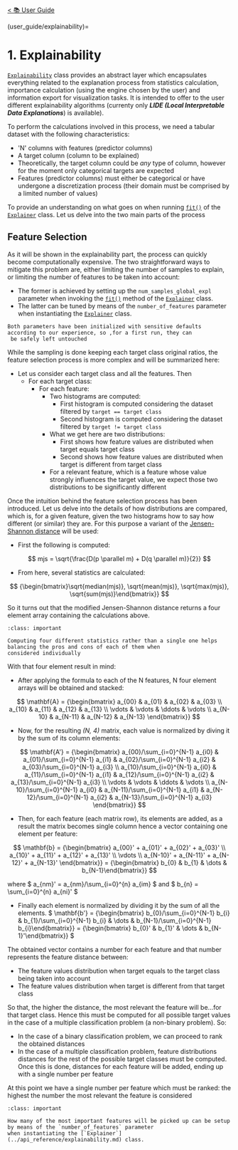 [< 📚 User Guide](user_guide/user_guide)

(user_guide/explainability)=
# 1. Explainability

[`Explainability`](../api_reference/explainability.md) class provides an abstract layer which encapsulates everything 
related to the explanation process from statistics calculation, importance calculation (using the engine chosen by the 
user) and information export for visualization tasks. It is intended to offer to the user different explainability 
algorithms (currenty only ***LIDE (Local Interpretable Data Explanations***) is available).


To perform the calculations involved in this process, we need a tabular dataset with the following characteristics:
- 'N' columns with features (predictor columns)
-  A target column (column to be explained)
-  Theoretically, the target column could be *any* type of column, however for the moment only categorical targets are 
expected
-  Features (predictor columns) must either be categorical or have undergone a discretization process (their domain
must be comprised by a limited number of values)

To provide an understanding on what goes on when running 
[`fit()`](../api_reference/explainability.md#xaiographs.Explainer.fit) of the 
[`Explainer`](../api_reference/explainability.md) class. Let us delve into the two main parts of the process


## Feature Selection

As it will be shown in the explainability part, the process can quickly become computationally expensive. The two 
straightforward ways to mitigate this problem are, either limiting the number of samples to explain, or limiting the 
number of features to be taken into account:
-  The former is achieved by setting up the `num_samples_global_expl` parameter when invoking the 
[`fit()`](../api_reference/explainability.md#xaiographs.Explainer.fit) method of the 
[`Explainer`](../api_reference/explainability.md) class.
-  The latter can be tuned by means of the `number_of_features` parameter when instantiating the 
[`Explainer`](../api_reference/explainability.md) class. 

```{tip}
Both parameters have been initialized with sensitive defaults according to our experience, so ,for a first run, they can
 be safely left untouched
```

While the sampling is done keeping each target class original ratios, the feature selection process is more complex and
will be summarized here:
- Let us consider each target class and all the features. Then
    - For each target class:
        - For each feature:
            - Two histograms are computed:
                - First histogram is computed considering the dataset filtered by `target == target class`
                - Second histogram is computed considering the dataset filtered by `target != target class`
            - What we get here are two distributions:
                - First shows how feature values are distributed when target equals target class
                - Second shows how feature values are distributed when target is different from target class
            - For a relevant feature, which is a feature whose value strongly influences the target value, we expect 
            those two distributions to be significantly different
            
Once the intuition behind the feature selection process has been introduced. Let us delve into the details of how 
distributions are compared, which is, for a given feature, given the two histograms how to say how different (or 
similar) they are. For this purpose a variant of the
 [Jensen-Shannon distance](https://docs.scipy.org/doc/scipy/reference/generated/scipy.spatial.distance.jensenshannon.html) 
 will be used:
- First the following is computed:

$$
mjs = \sqrt{\frac{D(p \parallel m) + D(q \parallel m)}{2}}
$$

- From here, several statistics are calculated:

$$              
{\begin{bmatrix}\sqrt{median(mjs)}, \sqrt{mean(mjs)}, \sqrt{max(mjs)}, \sqrt{sum(mjs)}\end{bmatrix}}
$$       

So it turns out that the modified Jensen-Shannon distance returns a four element array containing the calculations
 above.

```{admonition} Four better than one
:class: important

Computing four different statistics rather than a single one helps balancing the pros and cons of each of them when 
considered individually
```

With that four element result in mind:
- After applying the formula to each of the N features, N four element arrays will be obtained and stacked:

$$
\mathbf{A} = {\begin{bmatrix}
    a_{00} & a_{01} & a_{02} & a_{03} \\
    a_{10} & a_{11} & a_{12} & a_{13} \\
    \vdots & \vdots & \ddots & \vdots \\
    a_{N-10} & a_{N-11} & a_{N-12} & a_{N-13}
\end{bmatrix}}
$$

- Now, for the resulting *(N, 4)* matrix, each value is normalized by diving it by the sum of its column elements:

$$
\mathbf{A'} = {\begin{bmatrix}
    a_{00}/\sum_{i=0}^{N-1} a_{i0} & a_{01}/\sum_{i=0}^{N-1} a_{i1} & a_{02}/\sum_{i=0}^{N-1} a_{i2} & a_{03}/\sum_{i=0}^{N-1} a_{i3} \\
    a_{10}/\sum_{i=0}^{N-1} a_{i0} & a_{11}/\sum_{i=0}^{N-1} a_{i1} & a_{12}/\sum_{i=0}^{N-1} a_{i2} & a_{13}/\sum_{i=0}^{N-1} a_{i3} \\
    \vdots & \vdots & \ddots & \vdots \\
    a_{N-10}/\sum_{i=0}^{N-1} a_{i0} & a_{N-11}/\sum_{i=0}^{N-1} a_{i1} & a_{N-12}/\sum_{i=0}^{N-1} a_{i2} & a_{N-13}/\sum_{i=0}^{N-1} a_{i3}
\end{bmatrix}}
$$
- Then, for each feature (each matrix row), its elements are added, as a result the matrix becomes single column hence 
 a vector containing one element per feature:
 
$$
\mathbf{b} = {\begin{bmatrix}
    a_{00}' + a_{01}' + a_{02}' + a_{03}' \\
    a_{10}' + a_{11}' + a_{12}' + a_{13}' \\
    \vdots \\
    a_{N-10}' + a_{N-11}' + a_{N-12}' + a_{N-13}'
\end{bmatrix}} = {\begin{bmatrix} b_{0} & b_{1} & \dots & b_{N-1}\end{bmatrix}}
$$

where
$
a_{nm}' = a_{nm}/\sum_{i=0}^{n} a_{im}
$
and
$
b_{n} = \sum_{i=0}^{n} a_{ni}'
$


- Finally each element is normalized by dividing it by the sum of all the elements.
$
\mathbf{b'} = {\begin{bmatrix} b_{0}/\sum_{i=0}^{N-1} b_{i} & b_{1}/\sum_{i=0}^{N-1} b_{i} & \dots & b_{N-1}/\sum_{i=0}^{N-1} b_{i}\end{bmatrix}}
= {\begin{bmatrix} b_{0}' & b_{1}' & \dots & b_{N-1}'\end{bmatrix}}
$

The obtained vector contains a number for each feature and that number represents the feature distance between:
- The feature values distribution when target equals to the target class being taken into account
- The feature values distribution when target is different from that target class

So that, the higher the distance, the most relevant the feature will be...for that target class. Hence this must be 
computed for all possible target values in the case of a multiple classification problem (a non-binary problem). So:
- In the case of a binary classification problem, we can proceed to rank the obtained distances
- In the case of a multiple classification problem, feature distributions distances for the rest of the possible target 
classes must be computed. Once this is done, distances for each feature will be added, ending up with a single number
per feature

At this point we have a single number per feature which must be ranked: the highest the number the most relevant the
 feature is considered

```{admonition} Choose your top K
:class: important

How many of the most important features will be picked up can be setup by means of the `number_of_features` parameter 
when instantiating the [`Explainer`](../api_reference/explainability.md) class.
```
  